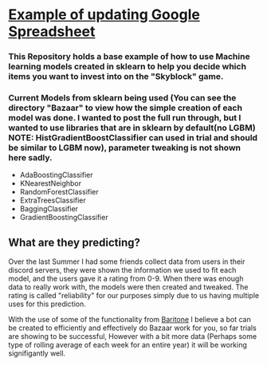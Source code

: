 # [Example of updating Google Spreadsheet](https://docs.google.com/spreadsheets/d/1HIuR6UwqzY7NjcOvMB4Z0gw68RZRKjDAq9ettuaQ4X4/edit?usp=sharing)

### This Repository holds a base example of how to use Machine learning models created in sklearn to help you decide which items you want to invest into on the "Skyblock" game.


### Current Models from sklearn being used (You can see the directory "Bazaar" to view how the simple creation of each model was done. I wanted to post the full run through, but I wanted to use libraries that are in sklearn by default(no LGBM) NOTE: HistGradientBoostClassifier can used in trial and should be similar to LGBM now), parameter tweaking is not shown here sadly.

- AdaBoostingClassifier
- KNearestNeighbor
- RandomForestClassifier
- ExtraTreesClassifier
- BaggingClassifier
- GradientBoostingClassifier

## What are they predicting?

Over the last Summer I had some friends collect data from users in their discord servers, they were shown the information we used to fit each model, and the users gave it a rating from 0-9. When there was enough data to really work with, the models were then created and tweaked. The rating is called "reliability" for our purposes simply due to us having multiple uses for this prediction. 

With the use of some of the functionality from [Baritone](https://github.com/cabaletta/baritone) I believe a bot can be created to efficiently and effectively do Bazaar work for you, so far trials are showing to be successful, However with a bit more data (Perhaps some type of rolling average of each week for an entire year) it will be working signifigantly well.


###
